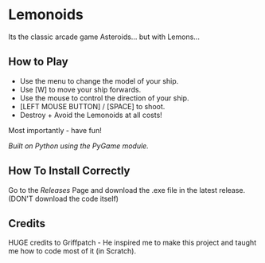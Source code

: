 # Lemonoids

Its the classic arcade game Asteroids... but with Lemons...

## How to Play
- Use the menu to change the model of your ship.
- Use [W] to move your ship forwards.
- Use the mouse to control the direction of your ship.
- [LEFT MOUSE BUTTON] / [SPACE] to shoot.
- Destroy + Avoid the Lemonoids at all costs!

Most importantly - have fun!

_Built on Python using the PyGame module._

## How To Install Correctly
Go to the _Releases_ Page and download the .exe file in the latest release.
(DON'T download the code itself)

## Credits

HUGE credits to Griffpatch - He inspired me to make this project and taught me how to code most of it (in Scratch).
